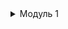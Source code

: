 <details>
  <summary>Модуль 1</summary>

Присвоение имён:
```
hostnamectl set-hostname hq-r.hq.work;exec bash
```

Смотрим название адаптера:
```
ip a
```
Настройка ip-адреса:  
```
touch /etc/net/ifaces/ens18/ipv4address
echo 192.168.0.2/25 > /etc/net/ifaces/ens18/ipv4address
```
Настройка шлюза по умолчанию: 
```
touch /etc/net/ifaces/ens18/ipv4route
echo default via 192.168.0.1 > /etc/net/ifaces/ens18/ipv4route
```
Параметры интерфейса:
```
vim /etc/net/ifaces/ens18/options
```
```
BOOTPROTO=static
TYPE=eth
NM_CONTROLLED=no
DISABLED=no
CONFIG_IPV4=yes
CONFIG_IPV6=yes
```
DNS-сервер:
```
echo nameserver 8.8.8.8 > /etc/resolv.conf
```

Перезагрузка адаптера:
```
service network restart
```
```
version: '3'
services:
  mediawiki:
    image: mediawiki
    restart: always
    ports:
      - 8080:80
    links:
      - database
    container_name: wiki
    volumes:
      - images:/var/www/html/images
# Сначала устанавливаем вручную до конца, потом убираем комментарий
#      - ./LocalSettings.php:/var/www/html/LocalSettings.php
  database:
    image: mariadb
    container_name: mariadb
    restart: always
    environment:
      MYSQL_DATABASE: mediawiki
      MYSQL_USER: wiki
      MYSQL_PASSWORD: DEP@ssw0rd
      MYSQL_RANDOM_ROOT_PASSWORD: 'yes'
      TZ: Asia/Yekaterinburg
    volumes:
      - db:/var/lib/mysql
volumes:
  images:
  db:
```

***

</details>
